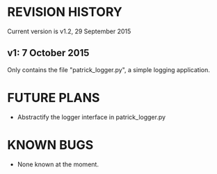 REVISION HISTORY
================

Current version is v1.2, 29 September 2015


v1: 7 October 2015
------------------
Only contains the file "patrick_logger.py", a simple logging application.

FUTURE PLANS
============
* Abstractify the logger interface in patrick_logger.py

KNOWN BUGS
==========
* None known at the moment.